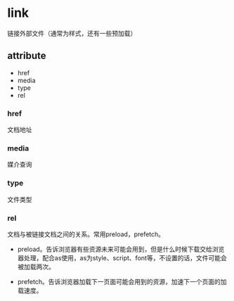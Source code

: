 # link

链接外部文件（通常为样式，还有一些预加载）

## attribute

- href 
- media
- type
- rel

### href 

文档地址

### media

媒介查询

### type 

文件类型

### rel

文档与被链接文档之间的关系。常用preload，prefetch。
- preload。告诉浏览器有些资源未来可能会用到，但是什么时候下载交给浏览器处理，配合as使用，as为style、script、font等，不设置的话，文件可能会被加载两次。

- prefetch。告诉浏览器加载下一页面可能会用到的资源，加速下一个页面的加载速度。
